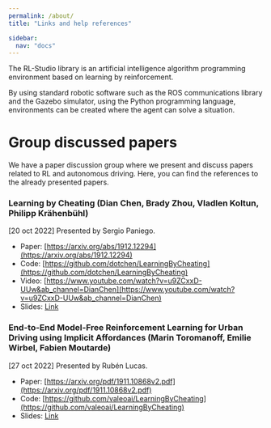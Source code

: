 ```yaml
---
permalink: /about/
title: "Links and help references"

sidebar:
  nav: "docs"
---
```



The RL-Studio library is an artificial intelligence algorithm programming environment based on learning by reinforcement.

By using standard robotic software such as the ROS communications library and the Gazebo simulator, using the Python programming language, environments can be created where the agent can solve a situation.


# Group discussed papers

We have a paper discussion group where we present and discuss papers related to RL and autonomous driving. Here, you can find the references
to the already presented papers.

### Learning by Cheating (Dian Chen, Brady Zhou, Vladlen Koltun, Philipp Krähenbühl)

[20 oct 2022] Presented by Sergio Paniego.

* Paper: [https://arxiv.org/abs/1912.12294](https://arxiv.org/abs/1912.12294)
* Code: [https://github.com/dotchen/LearningByCheating](https://github.com/dotchen/LearningByCheating)
* Video: [https://www.youtube.com/watch?v=u9ZCxxD-UUw&ab_channel=DianChen](https://www.youtube.com/watch?v=u9ZCxxD-UUw&ab_channel=DianChen)
* Slides: [Link](https://drive.google.com/file/d/1M1rcez5KZTa69k5HVmCsOG9ezesQD-d-/view?usp=sharing)

### End-to-End Model-Free Reinforcement Learning for Urban Driving using Implicit Affordances (Marin Toromanoff, Emilie Wirbel, Fabien Moutarde)

[27 oct 2022] Presented by Rubén Lucas.

* Paper: [https://arxiv.org/pdf/1911.10868v2.pdf](https://arxiv.org/pdf/1911.10868v2.pdf)
* Code: [https://github.com/valeoai/LearningByCheating](https://github.com/valeoai/LearningByCheating)
* Slides: [Link](https://drive.google.com/file/d/1csjozm8XuXJad4CLJyXq_H-JEHGatdJ5/view?usp=sharing)



